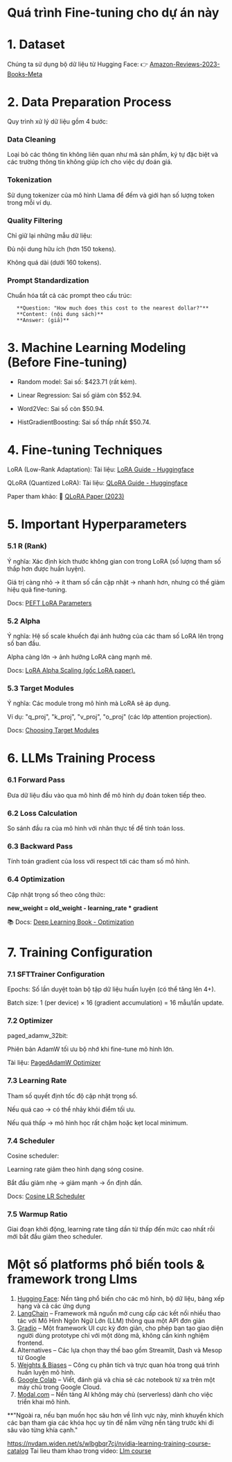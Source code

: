 # Quá trình Fine-tuning cho dự án này

# 1. Dataset
   Chúng ta sử dụng bộ dữ liệu từ Hugging Face:
👉 [Amazon-Reviews-2023-Books-Meta](https://huggingface.co/datasets/cogsci13/Amazon-Reviews-2023-Books-Meta)

# 2. Data Preparation Process
   Quy trình xử lý dữ liệu gồm 4 bước:

### Data Cleaning

   Loại bỏ các thông tin không liên quan như mã sản phẩm, ký tự đặc biệt và các trường thông tin không giúp ích cho việc dự đoán giá.

### Tokenization

   Sử dụng tokenizer của mô hình Llama để đếm và giới hạn số lượng token trong mỗi ví dụ.

### Quality Filtering

   Chỉ giữ lại những mẫu dữ liệu:
   
   Đủ nội dung hữu ích (hơn 150 tokens).
   
   Không quá dài (dưới 160 tokens).

### Prompt Standardization

   Chuẩn hóa tất cả các prompt theo cấu trúc:
   
       **Question: "How much does this cost to the nearest dollar?"**
       **Content: (nội dung sách)**
       **Answer: (giá)**

# 3. Machine Learning Modeling (Before Fine-tuning)

   - Random model: Sai số: $423.71 (rất kém).
   
   - Linear Regression: Sai số giảm còn $52.94.
   
   - Word2Vec: Sai số còn $50.94.
   
   - HistGradientBoosting: Sai số thấp nhất $50.74.

# 4. Fine-tuning Techniques

   LoRA (Low-Rank Adaptation):
   Tài liệu: [LoRA Guide - Huggingface](https://huggingface.co/docs/peft/main/en/conceptual_guides/lora)
   
   QLoRA (Quantized LoRA):
   Tài liệu: [QLoRA Guide - Huggingface](https://huggingface.co/docs/peft/main/en/developer_guides/quantization)
   
   Paper tham khảo:
   📄 [QLoRA Paper (2023)](https://arxiv.org/pdf/2305.14314)

# 5. Important Hyperparameters

### 5.1 R (Rank)

   Ý nghĩa: Xác định kích thước không gian con trong LoRA (số lượng tham số thấp hơn được huấn luyện).
   
   Giá trị càng nhỏ → ít tham số cần cập nhật → nhanh hơn, nhưng có thể giảm hiệu quả fine-tuning.
   
   Docs: [PEFT LoRA Parameters](https://huggingface.co/docs/peft/main/en/conceptual_guides/lora)

### 5.2 Alpha

   Ý nghĩa: Hệ số scale khuếch đại ảnh hưởng của các tham số LoRA lên trọng số ban đầu.
   
   Alpha càng lớn → ảnh hưởng LoRA càng mạnh mẽ.
   
   Docs: [LoRA Alpha Scaling (gốc LoRA paper).](https://arxiv.org/pdf/2106.09685.pdf)

### 5.3 Target Modules

   Ý nghĩa: Các module trong mô hình mà LoRA sẽ áp dụng.
   
   Ví dụ: "q_proj", "k_proj", "v_proj", "o_proj" (các lớp attention projection).
   
   Docs: [Choosing Target Modules](https://huggingface.co/docs/peft/main/en/conceptual_guides/lora#how-lora-works)

# 6. LLMs Training Process

### 6.1 Forward Pass

   Đưa dữ liệu đầu vào qua mô hình để mô hình dự đoán token tiếp theo.

### 6.2 Loss Calculation

   So sánh đầu ra của mô hình với nhãn thực tế để tính toán loss.

### 6.3 Backward Pass

   Tính toán gradient của loss với respect tới các tham số mô hình.

### 6.4 Optimization

   Cập nhật trọng số theo công thức:

**new_weight = old_weight - learning_rate * gradient**

📚 Docs: [Deep Learning Book - Optimization](https://www.deeplearningbook.org/contents/numerical.html)

# 7. Training Configuration

### 7.1 SFTTrainer Configuration

   Epochs: Số lần duyệt toàn bộ tập dữ liệu huấn luyện (có thể tăng lên 4+).
   
   Batch size: 1 (per device) × 16 (gradient accumulation) = 16 mẫu/lần update.

### 7.2 Optimizer

   paged_adamw_32bit:
   
   Phiên bản AdamW tối ưu bộ nhớ khi fine-tune mô hình lớn.
   
   Tài liệu: [PagedAdamW Optimizer](https://huggingface.co/docs/bitsandbytes/main/en/reference/optim/adamw)

### 7.3 Learning Rate

   Tham số quyết định tốc độ cập nhật trọng số.
   
   Nếu quá cao → có thể nhảy khỏi điểm tối ưu.
   
   Nếu quá thấp → mô hình học rất chậm hoặc kẹt local minimum.

### 7.4 Scheduler

   Cosine scheduler:
   
   Learning rate giảm theo hình dạng sóng cosine.
   
   Bắt đầu giảm nhẹ → giảm mạnh → ổn định dần.
   
   Docs: [Cosine LR Scheduler](https://discuss.huggingface.co/t/using-cosine-lr-scheduler-via-trainingarguments-in-trainer/14783/6)

### 7.5 Warmup Ratio

   Giai đoạn khởi động, learning rate tăng dần từ thấp đến mức cao nhất rồi mới bắt đầu giảm theo scheduler.

# Một số platforms phổ biến tools & framework trong Llms

1. [Hugging Face](https://huggingface.co/): Nền tảng phổ biến cho các mô hình, bộ dữ liệu, bảng xếp hạng và cả các ứng dụng
2. [LangChain](https://www.langchain.com/) – Framework mã nguồn mở cung cấp các kết nối nhiều thao tác với Mô Hình Ngôn Ngữ Lớn (LLM) thông qua một API đơn giản
3. [Gradio](https://www.gradio.app/) – Một framework UI cực kỳ đơn giản, cho phép bạn tạo giao diện người dùng prototype chỉ với một dòng mã, không cần kinh nghiệm frontend.
4. Alternatives – Các lựa chọn thay thế bao gồm Streamlit, Dash và Mesop từ Google
5. [Weights & Biases](https://wandb.ai/site) – Công cụ phân tích và trực quan hóa trong quá trình huấn luyện mô hình.
6. [Google Colab](https://colab.research.google.com/) – Viết, đánh giá và chia sẻ các notebook từ xa trên một máy chủ trong Google Cloud.
7. [Modal.com](https://modal.com/) – Nền tảng AI không máy chủ (serverless) dành cho việc triển khai mô hình.

**"Ngoài ra, nếu bạn muốn học sâu hơn về lĩnh vực này, mình khuyến khích các bạn tham gia các khóa học uy tín để nắm vững nền tảng trước khi đi sâu vào từng khía cạnh."

https://nvdam.widen.net/s/wlbgbqr7cj/nvidia-learning-training-course-catalog
Tai lieu tham khao trong video:
[Llm course](https://www.udemy.com/course/llm-engineering-master-ai-and-large-language-models/?srsltid=AfmBOorXXQrsRbJli2ye4GP3ICQCN5g5wUtofSmIx3ef6H6XqdbrC59P&couponCode=KEEPLEARNING)
    
